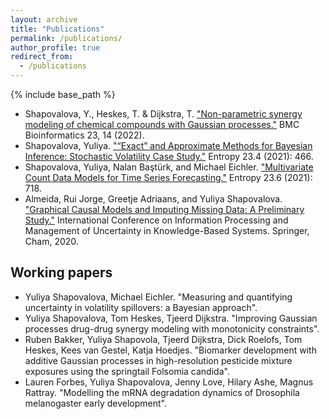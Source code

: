 ```yaml
---
layout: archive
title: "Publications"
permalink: /publications/
author_profile: true
redirect_from:
  - /publications
---
```


{% include base_path %}

* Shapovalova, Y., Heskes, T. & Dijkstra, T. ["Non-parametric synergy modeling of chemical compounds with Gaussian processes."](https://bmcbioinformatics.biomedcentral.com/articles/10.1186/s12859-021-04508-7#citeas) BMC Bioinformatics 23, 14 (2022).
* Shapovalova, Yuliya. ["“Exact” and Approximate Methods for Bayesian Inference: Stochastic Volatility Case Study."](https://www.mdpi.com/1099-4300/23/4/466) Entropy 23.4 (2021): 466.
* Shapovalova, Yuliya, Nalan Baştürk, and Michael Eichler. ["Multivariate Count Data Models for Time Series Forecasting."](https://www.mdpi.com/1099-4300/23/6/718) Entropy 23.6 (2021): 718.
* Almeida, Rui Jorge, Greetje Adriaans, and Yuliya Shapovalova. ["Graphical Causal Models and Imputing Missing Data: A Preliminary Study."](https://link.springer.com/chapter/10.1007/978-3-030-50146-4_36) International Conference on Information Processing and Management of Uncertainty in Knowledge-Based Systems. Springer, Cham, 2020.

Working papers
-------------------------
* Yuliya Shapovalova, Michael Eichler. "Measuring and quantifying uncertainty in volatility spillovers: a Bayesian approach".
* Yuliya Shapovalova, Tom Heskes, Tjeerd Dijkstra. "Improving Gaussian processes drug-drug synergy modeling with monotonicity constraints".
* Ruben Bakker, Yuliya Shapovola, Tjeerd Dijkstra, Dick Roelofs, Tom Heskes, Kees van Gestel, Katja Hoedjes. "Biomarker development with additive Gaussian processes in high-resolution pesticide mixture exposures using the springtail Folsomia candida".
* Lauren Forbes, Yuliya Shapovalova, Jenny Love, Hilary Ashe, Magnus Rattray. "Modelling the mRNA degradation dynamics of Drosophila melanogaster early development".
